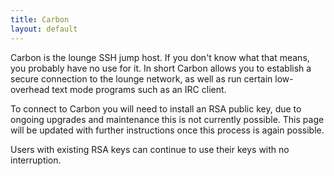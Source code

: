 ```yaml
---
title: Carbon
layout: default
---
```


Carbon is the lounge SSH jump host.  If you don't know what that means, you probably have no use for it.  In short Carbon allows you to establish a secure connection to the lounge network, as well as run certain low-overhead text mode programs such as an IRC client.

To connect to Carbon you will need to install an RSA public key, due to ongoing upgrades and maintenance this is not currently possible.  This page will be updated with further instructions once this process is again possible.

Users with existing RSA keys can continue to use their keys with no interruption.
